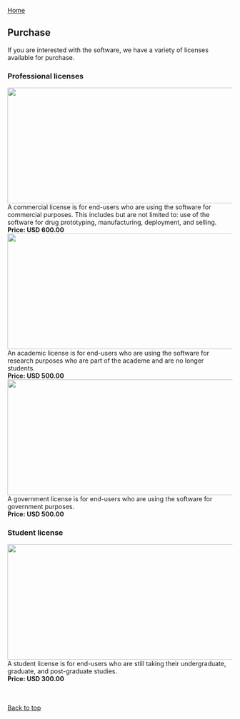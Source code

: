 [Home](https://leeseojun17.github.io/deepdrugsearch/)

## Purchase

If you are interested with the software, we have a variety of licenses available for purchase.

### Professional licenses

<img src="https://raw.githubusercontent.com/leeseojun17/deepdrugsearch/master/graphics/dds_license_commercial.png" height="259px" width="640px">
<br>A commercial license is for end-users who are using the software for commercial purposes. This includes but are not limited to: use of the software for drug prototyping, manufacturing, deployment, and selling.<br>
<b>Price: USD 600.00</b>

<img src="https://raw.githubusercontent.com/leeseojun17/deepdrugsearch/master/graphics/dds_license_academic.png" height="259px" width="640px">
<br>An academic license is for end-users who are using the software for research purposes who are part of the academe and are no longer students.<br>
<b>Price: USD 500.00</b>

<img src="https://raw.githubusercontent.com/leeseojun17/deepdrugsearch/master/graphics/dds_license_government.png" height="259px" width="640px">
<br>A government license is for end-users who are using the software for government purposes.<br>
<b>Price: USD 500.00</b>

### Student license

<img src="https://raw.githubusercontent.com/leeseojun17/deepdrugsearch/master/graphics/dds_license_student.png" height="259px" width="640px">
<br>A student license is for end-users who are still taking their undergraduate, graduate, and post-graduate studies.<br>
<b>Price: USD 300.00</b>

<br><br>
[Back to top](https://leeseojun17.github.io/deepdrugsearch/purchase)
